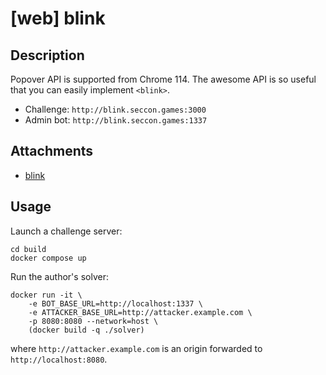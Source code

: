 # [web] blink

## Description

Popover API is supported from Chrome 114. The awesome API is so useful that you can easily implement `<blink>`.

- Challenge: `http://blink.seccon.games:3000`
- Admin bot: `http://blink.seccon.games:1337`

## Attachments

- [blink](files/blink)

## Usage

Launch a challenge server:

```
cd build
docker compose up
```

Run the author's solver:

```
docker run -it \
    -e BOT_BASE_URL=http://localhost:1337 \
    -e ATTACKER_BASE_URL=http://attacker.example.com \
    -p 8080:8080 --network=host \
    (docker build -q ./solver)
```

where `http://attacker.example.com` is an origin forwarded to `http://localhost:8080`.
